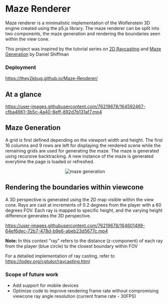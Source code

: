 # Maze Renderer
Maze renderer is a minimalistic implementation of the Wolfenstein 3D engine created using the p5.js library. The maze renderer can be split into two components, 
the maze generation and rendering the boundaries seen within the view cone.

This project was inspired by the tutorial series on <a href="https://thecodingtrain.com/CodingChallenges/145-2d-ray-casting.html">2D Raycasting</a> and 
<a href="https://thecodingtrain.com/CodingChallenges/010.1-maze-dfs-p5.html">Maze Generation</a> by Daniel Shiffman

### Deployment
https://they2kbug.github.io/Maze-Renderer/

## At a glance
https://user-images.githubusercontent.com/76219678/164592467-cfba4961-3b5c-4a40-8eff-892d7b131af7.mp4

## Maze Generation
A grid is first defined depending on the viewport width and height. The first 16 columns and 9 rows are left for displaying the rendered scene while the 
remaining grids are used for generating the maze. The maze is generated using recursive backtracking. A new instance of the maze is generated everytime 
the page is loaded or refreshed.

<div align="center"> 
  <img src="https://user-images.githubusercontent.com/76219678/164594853-4e5519e5-b77e-4b70-bc3b-726c70f9a3fc.gif" alt="maze generation">
</div>

## Rendering the boundaries within viewcone
A 3D perspective is generated using the 2D map visible within the view cone. Rays are cast at increments of 0.2 degrees from the player with a 60 degrees FOV.
Each ray is mapped to specific height, and the varying height difference generates the 3D perspective. 


https://user-images.githubusercontent.com/76219678/164601499-64ef6dec-72b7-478d-b9e6-abeb23d5677c.mp4


<b> Note: </b> In this context "ray" refers to the distance (z-component) of each ray from the player (blue circle) to the closest boundary within FOV


For a detailed implementation of ray casting, refer to https://lodev.org/cgtutor/raycasting.html

### Scope of future work
<ul>
  <li>Add support for mobile devices
  <li>Optimize code to improve rendering frame rate without compromising viewcone ray angle resolution (current frame rate - 30FPS)
</ul>
